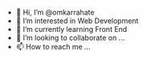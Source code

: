 - 👋 Hi, I’m @omkarrahate
- 👀 I’m interested in Web Development
- 🌱 I’m currently learning Front End
- 💞️ I’m looking to collaborate on ...
- 📫 How to reach me ...

<!---
omkarrahate/omkarrahate is a ✨ special ✨ repository because its `README.md` (this file) appears on your GitHub profile.
You can click the Preview link to take a look at your changes.
--->
